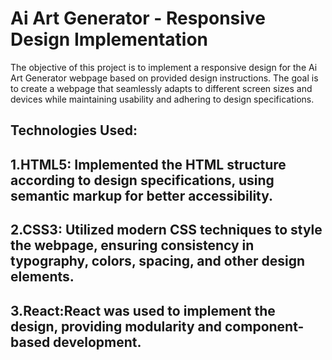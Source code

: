 # Ai Art Generator - Responsive Design Implementation
The objective of this project is to implement a responsive design for the Ai Art Generator webpage based on provided design instructions. The goal is to create a webpage that seamlessly adapts to different screen sizes and devices while maintaining usability and adhering to design specifications.


## Technologies Used:
## 1.HTML5:  Implemented the HTML structure according to design specifications, using semantic markup for better accessibility.
## 2.CSS3: Utilized modern CSS techniques to style the webpage, ensuring consistency in typography, colors, spacing, and other design elements.
## 3.React:React was used to implement the design, providing modularity and component-based development.

